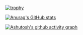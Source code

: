 [![trophy](https://github-profile-trophy.vercel.app/?username=DataZer095)](https://github.com/ryo-ma/github-profile-trophy)

[![Anurag's GitHub stats](https://github-readme-stats.vercel.app/api?username=DataZer095)](https://github.com/anuraghazra/github-readme-stats)

[![Ashutosh's github activity graph](https://activity-graph.herokuapp.com/graph?username=DataZer095)](https://github.com/ashutosh00710/github-readme-activity-graph)
